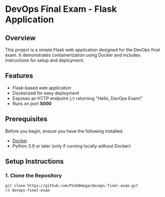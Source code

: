 # DevOps Final Exam - Flask Application

## Overview
This project is a simple Flask web application designed for the DevOps final exam. It demonstrates containerization using Docker and includes instructions for setup and deployment.

## Features
- Flask-based web application
- Dockerized for easy deployment
- Exposes an HTTP endpoint (`/`) returning "Hello, DevOps Exam!"
- Runs on port **5000**

## Prerequisites
Before you begin, ensure you have the following installed:
- [Docker](https://docs.docker.com/get-docker/)
- Python 3.9 or later (only if running locally without Docker)

## Setup Instructions

### **1. Clone the Repository**
```sh
git clone https://github.com/P1nk0mega/devops-final-exam.git
cd devops-final-exam
